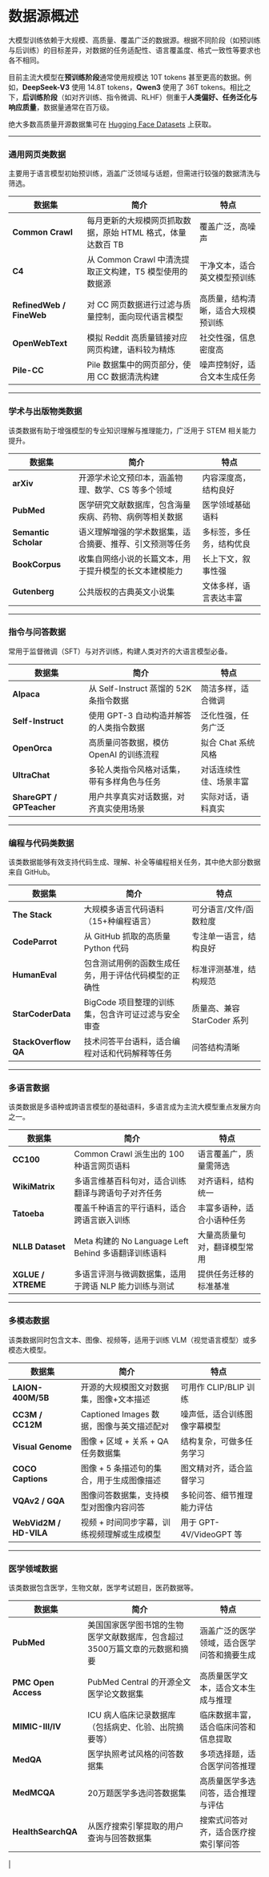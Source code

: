 # 数据源概述

大模型训练依赖于大规模、高质量、覆盖广泛的数据源。根据不同阶段（如预训练与后训练）的目标差异，对数据的任务适配性、语言覆盖度、格式一致性等要求也各不相同。

目前主流大模型在**预训练阶段**通常使用规模达 10T tokens 甚至更高的数据。例如，**DeepSeek-V3** 使用 14.8T tokens，**Qwen3** 使用了 36T tokens。相比之下，**后训练阶段**（如对齐训练、指令微调、RLHF）侧重于**人类偏好、任务泛化与响应质量**，数据量通常在百万级。

绝大多数高质量开源数据集可在 [Hugging Face Datasets](https://huggingface.co/datasets) 上获取。

---

### 通用网页类数据

主要用于语言模型初始预训练，涵盖广泛领域与话题，但需进行较强的数据清洗与筛选。

| 数据集                      | 简介                                          | 特点                         |
|---------------------------|---------------------------------------------|----------------------------|
| **Common Crawl**         | 每月更新的大规模网页抓取数据，原始 HTML 格式，体量达数百 TB      | 覆盖广泛，高噪声                |
| **C4**                   | 从 Common Crawl 中清洗提取正文构建，T5 模型使用的数据源         | 干净文本，适合英文模型预训练       |
| **RefinedWeb / FineWeb** | 对 CC 网页数据进行过滤与质量控制，面向现代语言模型             | 高质量，结构清晰，适合大规模预训练   |
| **OpenWebText**          | 模拟 Reddit 高质量链接对应网页构建，语料较为精炼               | 社交性强，信息密度高             |
| **Pile-CC**              | Pile 数据集中的网页部分，使用 CC 数据清洗构建                  | 噪声控制好，适合文本生成任务         |

---

### 学术与出版物类数据

该类数据有助于增强模型的专业知识理解与推理能力，广泛用于 STEM 相关能力提升。

| 数据集                  | 简介                                       | 特点                   |
|-----------------------|------------------------------------------|----------------------|
| **arXiv**             | 开源学术论文预印本，涵盖物理、数学、CS 等多个领域            | 内容深度高，结构良好          |
| **PubMed**            | 医学研究文献数据库，包含海量疾病、药物、病例等相关数据         | 医学领域基础语料             |
| **Semantic Scholar**  | 语义理解增强的学术数据集，适合摘要、推荐、引文预测等任务         | 多标签，多任务，结构优良         |
| **BookCorpus**        | 收集自网络小说的长篇文本，用于提升模型的长文本建模能力           | 长上下文，叙事性强            |
| **Gutenberg**         | 公共版权的古典英文小说集                               | 文体多样，语言表达丰富          |

---

### 指令与问答数据

常用于监督微调（SFT）与对齐训练，构建人类对齐的大语言模型必备。

| 数据集                      | 简介                                    | 特点                     |
|---------------------------|---------------------------------------|------------------------|
| **Alpaca**               | 从 Self-Instruct 蒸馏的 52K 条指令数据   | 简洁多样，适合微调       |
| **Self-Instruct**        | 使用 GPT-3 自动构造并解答的人类指令数据  | 泛化性强，任务广泛       |
| **OpenOrca**             | 高质量问答数据，模仿 OpenAI 的训练流程   | 拟合 Chat 系统风格       |
| **UltraChat**            | 多轮人类指令风格对话集，带有多样角色与任务 | 对话连续性佳、场景丰富   |
| **ShareGPT / GPTeacher** | 用户共享真实对话数据，对齐真实使用场景     | 实际对话，语料真实       |

---

### 编程与代码类数据

该类数据能够有效支持代码生成、理解、补全等编程相关任务，其中绝大部分数据来自 GitHub。

| 数据集                  | 简介                            | 特点                  |
|-----------------------|-------------------------------|---------------------|
| **The Stack**        | 大规模多语言代码语料（15+种编程语言）          | 可分语言/文件/函数粒度 |
| **CodeParrot**       | 从 GitHub 抓取的高质量 Python 代码    | 专注单一语言，结构良好        |
| **HumanEval**        | 包含测试用例的函数生成任务，用于评估代码模型的正确性    | 标准评测基准，结构规范         |
| **StarCoderData**    | BigCode 项目整理的训练集，包含许可证过滤与安全审查 | 质量高、兼容 StarCoder 系列 |
| **StackOverflow QA** | 技术问答平台语料，适合编程对话和代码解释等任务       | 问答结构清晰            |

---

### 多语言数据

该类数据是多语种或跨语言模型的基础语料，多语言成为主流大模型重点发展方向之一。

| 数据集                | 简介                                        | 特点             |
|-------------------|-------------------------------------------|----------------|
| **CC100**          | Common Crawl 派生出的 100 种语言网页语料             | 语言覆盖广，质量需筛选    |
| **WikiMatrix**     | 多语言维基百科句对，适合训练翻译与跨语句子对齐任务                 | 对齐语料，结构统一      |
| **Tatoeba**        | 覆盖千种语言的平行语料，适合跨语言嵌入训练                     | 丰富多语种，适合小语种任务  |
| **NLLB Dataset**   | Meta 构建的 No Language Left Behind 多语翻译训练语料 | 大量高质量句对，翻译模型常用 |
| **XGLUE / XTREME** | 多语言评测与微调数据集，适用于跨语 NLP 能力训练与测试             | 提供任务迁移的标准基准    |

---

### 多模态数据

该类数据同时包含文本、图像、视频等，适用于训练 VLM（视觉语言模型）或多模态大模型。

| 数据集                    | 简介                            | 特点                   |
|---------------------- |------------------------------|--------------------|
| **LAION-400M/5B**      | 开源的大规模图文对数据集，图像+文本描述          | 可用作 CLIP/BLIP 训练     |
| **CC3M / CC12M**       | Captioned Images 数据，图像与英文描述配对 | 噪声低，适合训练图像字幕模型       |
| **Visual Genome**      | 图像 + 区域 + 关系 + QA 任务数据集       | 结构复杂，可做多任务学习         |
| **COCO Captions**      | 图像 + 5 条描述句的集合，用于生成图像描述       | 图文精对齐，适合监督学习         |
| **VQAv2 / GQA**        | 图像问答数据集，支持模型对图像内容问答           | 多轮问答、细节推理能力评估        |
| **WebVid2M / HD-VILA** | 视频 + 时间同步字幕，训练视频理解或生成模型       | 用于 GPT-4V/VideoGPT 等 |

---

### 医学领域数据

该类数据包含医学，生物文献，医学考试题目，医药数据等。

| 数据集                    | 简介                                      | 特点                    |
|---------------------- |--------------------------------------- |--------------------- |
| **PubMed**             | 美国国家医学图书馆的生物医学文献数据库，包含超过3500万篇文章的元数据和摘要 | 涵盖广泛的医学领域，适合医学问答和摘要生成 |
| **PMC Open Access**    | PubMed Central 的开源全文医学论文数据集             | 高质量医学文本，适合文本生成与推理     |
| **MIMIC-III/IV**       | ICU 病人临床记录数据库（包括病史、化验、出院摘要等）            | 临床数据丰富，适合临床问答和信息提取    |
| **MedQA**              | 医学执照考试风格的问答数据集                          | 多项选择题，适合医学问答推理        |
| **MedMCQA**            | 20万题医学多选问答数据集                           | 高质量医学多选问答，适合推理与评估     |
| **HealthSearchQA**     | 从医疗搜索引擎提取的用户查询与回答数据集                    | 搜索式问答对齐，适合医疗搜索引擎问答    |
| 

